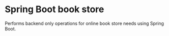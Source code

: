 # Spring Boot book store
Performs backend only operations for online book store needs using Spring Boot.